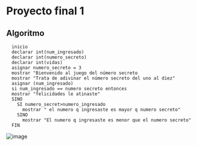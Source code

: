 # Proyecto final 1
## Algoritmo 
      inicio
      declarar int(num_ingresado)
      declarar int(numero_secreto)
      declarar int(vidas)
      asignar numero_secreto = 3
      mostrar "Bienvenido al juego del número secreto
      mostrar "Trata de adivinar el número secreto del uno al diez"
      asignar (num_ingresado)
      si num_ingresado == numero secreto entonces
      mostrar "felicidades le atinaste"
      SINO 
        SI numero_secret>numero_ingresado
          mostrar " el numero q ingresaste es mayor q numero secreto"
        SINO
          mostrar "El numero q ingresaste es menor que el numero secreto"
      FIN    
   
   ![image](https://user-images.githubusercontent.com/107580905/188532047-ba684799-58a2-4cd5-ae3b-c98331a3ad73.png)

    
